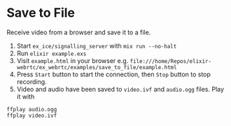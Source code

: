 # Save to File

Receive video from a browser and save it to a file.

1. Start `ex_ice/signalling_server` with `mix run --no-halt`
2. Run `elixir example.exs`
3. Visit `example.html` in your browser e.g. `file:///home/Repos/elixir-webrtc/ex_webrtc/examples/save_to_file/example.html`
4. Press `Start` button to start the connection, then `Stop` button to stop recording.
5. Video and audio have been saved to `video.ivf` and `audio.ogg` files. Play it with

```console
ffplay audio.ogg
ffplay video.ivf
```
